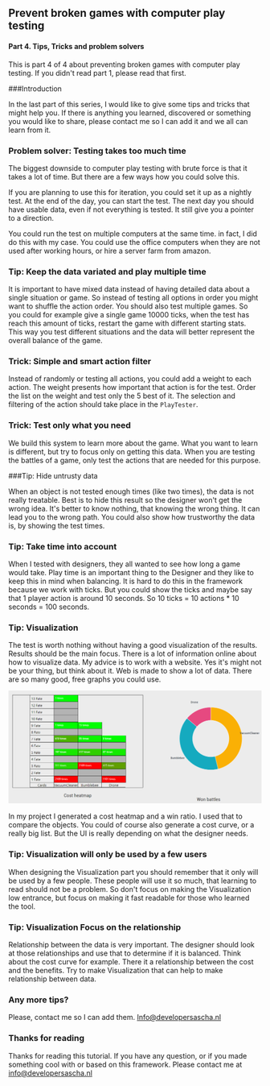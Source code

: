 ## Prevent broken games with computer play testing

#### Part 4. Tips, Tricks and problem solvers

This is part 4 of 4 about preventing broken games with computer play testing. If you didn't read part 1, please read that first. 



###Introduction

In the last part of this series, I would like to give some tips and tricks that might help you. If there is anything you learned, discovered or something you would like to share, please contact me so I can add it and we all can learn from it.



### Problem solver: Testing takes too much time

The biggest downside to computer play testing with brute force is that it takes a lot of time. But there are a few ways how you could solve this.

If you are planning to use this for iteration, you could set it up as a nightly test. At the end of the day, you can start the test. The next day you should have usable data, even if not everything is tested. It still give you a pointer to a direction.

You could run the test on multiple computers at the same time. in fact, I did do this with my case. You could use the office computers when they are not used after working hours, or hire a server farm from amazon.



### Tip: Keep the data variated and play multiple time

It is important to have mixed data instead of having detailed data about a single situation or game. So instead of testing all options in order you might want to shuffle the action order. You should also test multiple games. So you could for example give a single game 10000 ticks, when the test has reach this amount of ticks, restart the game with different starting stats. This way you test different situations and the data will better represent the overall balance of the game.



### Trick: Simple and smart action filter

Instead of randomly or testing all actions, you could add a weight to each action. The weight presents how important that action is for the test. Order the list on the weight and test only the 5 best of it. The selection and filtering of the action should take place in the `PlayTester`.



### Trick: Test only what you need

We build this system to learn more about the game. What you want to learn is different, but try to focus only on getting this data. When you are testing the battles of a game, only test the actions that are needed for this purpose.



###Tip: Hide untrusty data

When an object is not tested enough times (like two times), the data is 
not really treatable. Best is to hide this result so the designer won't 
get the wrong idea. It's better to know nothing, that knowing the wrong 
thing. It can lead you to the wrong path. You could also show how trustworthy the data is, by showing the test times.



### Tip: Take time into account

When I tested with designers, they all wanted to see how long a game would take. Play time is an important thing to the Designer and they like to keep this in mind when balancing. It is hard to do this in the framework because we work with ticks. But you could show the ticks and maybe say that 1 player action is around 10 seconds. So 10 ticks = 10 actions * 10 seconds = 100 seconds.



### Tip: Visualization

The test is worth nothing without having a good visualization of the results. Results should be the main focus. There is a lot of information online about how to visualize data. My advice is to work with a website. Yes it's might not be your thing, but think about it. Web is made to show a lot of data. There are so many good, free graphs you could use. 

![chrome_2019-05-15_12-20-06](images/chrome_2019-05-15_12-20-06.png?raw=true)

In my project I generated a cost heatmap and a win ratio. I used that to compare the objects. You could of course also generate a cost curve, or a really big list. But the UI is really depending on what the designer needs.



### Tip: Visualization will only be used by a few users

When designing the Visualization part you should remember that it only will be used by a few people. These people will use it so much, that learning to read should not be a problem. So don't focus on making the Visualization low entrance, but focus on making it fast readable for those who learned the tool.



### Tip: Visualization Focus on the relationship

Relationship between the data is very important. The designer should look at those relationships and use that to determine if it is balanced. Think about the cost curve for example. There it a relationship between the cost and the benefits. Try to make Visualization that can help to make relationship between data.



### Any more tips?

Please, contact me so I can add them. Info@developersascha.nl 



### Thanks for reading

Thanks for reading this tutorial. If you have any question, or if you made something cool with or based on this framework. Please contact me at info@developersascha.nl